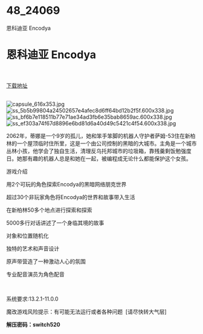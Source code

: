 # 48_24069
恩科迪亚 Encodya
# 恩科迪亚 Encodya
 <br/></br>
[下载地址](https://www.switch520.cc/article/24069 "下载地址")
<br/></br>

<p><img title="capsule_616x353.jpg" src="https://www.switch520.cc/muke_img/2021_11_04_6227220e8df7b.jpg" alt="capsule_616x353.jpg"><br>
<img title="ss_5b5b99804a24502657e4afec8d6ff64bd12b2f5f.600x338.jpg" src="https://www.switch520.cc/muke_img/2021_11_04_da18d74b28b18.jpg" alt="ss_5b5b99804a24502657e4afec8d6ff64bd12b2f5f.600x338.jpg"><br>
<img title="ss_bf6b7e118511b77e71ae34ad3fb6e35bab8659ac.600x338.jpg" src="https://www.switch520.cc/muke_img/2021_11_04_b229ab4d87db4.jpg" alt="ss_bf6b7e118511b77e71ae34ad3fb6e35bab8659ac.600x338.jpg"><br>
<img title="ss_ef303a74f67d8896e6bd81d6a40d49c5421c4f54.600x338.jpg" src="https://www.switch520.cc/muke_img/2021_11_04_394acc107ab82.jpg" alt="ss_ef303a74f67d8896e6bd81d6a40d49c5421c4f54.600x338.jpg"></p>
<p>2062年，蒂娜是一个9岁的孤儿，她和笨手笨脚的机器人守护者萨姆-53住在新柏林的一个屋顶临时住所里，这是一个由公司控制的黑暗的大城市。主角是一个城市丛林小孩，他学会了独自生活，清理反乌托邦城市的垃圾箱，靠残羹剩饭勉强度日。她那有趣的机器人总是和她在一起，被编程成无论什么都能保护这个女孩。</p>
<p>游戏介绍</p>
<p>用2个可玩的角色探索Encodya的黑暗网络朋克世界</p>
<p>超过30个非玩家角色将Encodya的世界和故事带入生活</p>
<p>在新柏林50多个地点进行探索和探索</p>
<p>5000多行对话讲述了一个身临其境的故事</p>
<p>对象和位置随机化</p>
<p>独特的艺术和声音设计</p>
<p>原声带营造了一种激动人心的氛围</p>
<p>专业配音演员为角色配音</p>
<p>&nbsp;</p>
<p>系统要求:13.2.1-11.0.0</p>
<p>魔改游戏风险提示：有可能无法运行或者各种问题 &nbsp;[请尽快转大气层]</p>
<p><strong>解压密码：switch520</strong></p>


